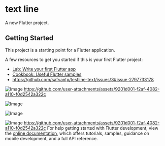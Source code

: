 # text line


A new Flutter project.

## Getting Started

This project is a starting point for a Flutter application.

A few resources to get you started if this is your first Flutter project:

- [Lab: Write your first Flutter app](https://docs.flutter.dev/get-started/codelab)
- [Cookbook: Useful Flutter samples](https://docs.flutter.dev/cookbook)
- https://github.com/safvantp/testline-text/issues/3#issue-2797733178

![Image](https://github.com/user-attachments/assets/3be14b1d-a1b1-46e0-8605-2f4e20e0ac8b)
https://github.com/user-attachments/assets/9201d001-f2af-4082-a110-f0d2542a322c

![Image](https://github.com/user-attachments/assets/fef9f454-a129-4832-8389-923ad86d3307)

![Image](https://github.com/user-attachments/assets/30b5831f-4cb5-4f02-9e91-7e54a800a90e)

![Image](https://github.com/user-attachments/assets/f54e2e27-b15d-45bb-ada9-fb5ffa550137)
https://github.com/user-attachments/assets/9201d001-f2af-4082-a110-f0d2542a322c
For help getting started with Flutter development, view the
[online documentation](https://docs.flutter.dev/), which offers tutorials,
samples, guidance on mobile development, and a full API reference.
